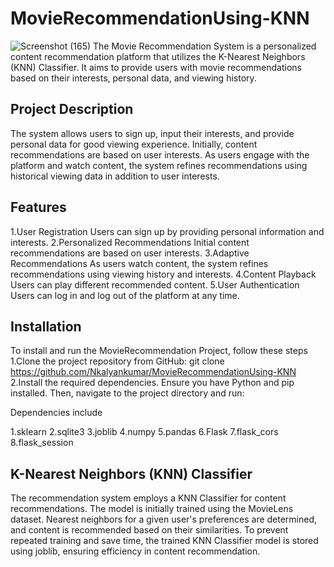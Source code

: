 # MovieRecommendationUsing-KNN
![Screenshot (165)](https://github.com/Nkalyankumar/MovieRecommendationUsing-KNN/assets/102470230/2f72b16a-e992-44e5-aacd-5d638ada448b)
The Movie Recommendation System is a personalized content recommendation platform that utilizes the K-Nearest Neighbors (KNN) Classifier. It aims to provide users with movie recommendations based on their interests, personal data, and viewing history.
## Project Description
The system allows users to sign up, input their interests, and provide personal data for good viewing experience. Initially, content recommendations are based on user interests. As users engage with the platform and watch content, the system refines recommendations using historical viewing data in addition to user interests.
## Features
1.User Registration
Users can sign up by providing personal information and interests.
2.Personalized Recommendations
Initial content recommendations are based on user interests.
3.Adaptive Recommendations
As users watch content, the system refines recommendations using viewing history and interests.
4.Content Playback
Users can play different recommended content.
5.User Authentication
Users can log in and log out of the platform at any time.
## Installation
To install and run the MovieRecommendation Project, follow these steps
1.Clone the project repository from GitHub:
git clone https://github.com/Nkalyankumar/MovieRecommendationUsing-KNN
2.Install the required dependencies. Ensure you have Python and pip installed. Then, navigate to the project directory and run:

Dependencies include

1.sklearn
2.sqlite3
3.joblib
4.numpy
5.pandas
6.Flask
7.flask_cors
8.flask_session

## K-Nearest Neighbors (KNN) Classifier
The recommendation system employs a KNN Classifier for content recommendations. The model is initially trained using the MovieLens dataset. Nearest neighbors for a given user's preferences are determined, and content is recommended based on their similarities.
To prevent repeated training and save time, the trained KNN Classifier model is stored using joblib, ensuring efficiency in content recommendation.
